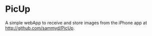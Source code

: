 # PicUp

A simple webApp to receive and store images from the iPhone app at http://github.com/sammyd/PicUp.